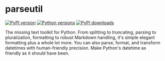 # parseutil

[![PyPI version](https://img.shields.io/pypi/v/parseutil.svg)](https://pypi.org/project/parseutil/)
[![Python versions](https://img.shields.io/pypi/pyversions/parseutil.svg)](https://pypi.org/project/parseutil/)
[![PyPI downloads](https://img.shields.io/pypi/dm/parseutil.svg)](https://pypi.org/project/parseutil/)

The missing text toolkit for Python. From splitting to truncating, parsing to pluralization, formatting to robust Markdown handling, it's simple elegant formatting plus a whole lot more. You can also parse, format, and transform datetimes with human-friendly precision. Make Python's datetime as friendly as it should have been.
